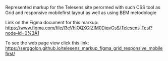 Represented markup for the Telesens site perormed with such CSS tool as Grid 
and responsive mobilefirst layout as well as using BEM metodologie

Link on the Figma document for this markup:
https://www.figma.com/file/l3eVhiOQXGfZIM0DiqvGsS/Telesens-Test?node-id=0%3A1

To see the web page view click this link: https://serggolon.github.io/telesens_markup_figma_grid_responsive_mobilefirst/
